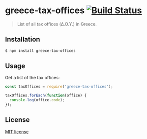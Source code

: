 # greece-tax-offices [![Build Status](https://travis-ci.org/alefteris/greece-tax-offices.svg?branch=master)](https://travis-ci.org/alefteris/greece-tax-offices)

> List of all tax offices (Δ.Ο.Υ.) in Greece.

## Installation

```sh
$ npm install greece-tax-offices
```

## Usage

Get a list of the tax offices:

```js
const taxOffices = require('greece-tax-offices');

taxOffices.forEach(function(office) {
  console.log(office.code);
});
```

## License

[MIT license](http://opensource.org/licenses/mit-license.php)
